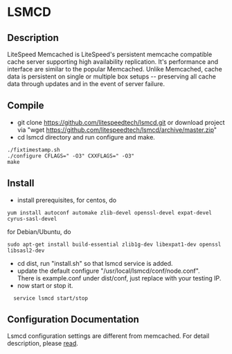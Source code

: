 LSMCD
=======  
Description
--------
LiteSpeed Memcached is LiteSpeed's persistent memcache compatible cache server supporting high availability replication. It's performance and interface are similar to the popular Memcached. Unlike Memcached, cache data is persistent on single or multiple box setups -- preserving all cache data through updates and in the event of server failure.

Compile
--------
- git clone https://github.com/litespeedtech/lsmcd.git or download project via "wget https://github.com/litespeedtech/lsmcd/archive/master.zip"
- cd lsmcd directory and run configure and make.   
```
./fixtimestamp.sh
./configure CFLAGS=" -O3" CXXFLAGS=" -O3"  
make
```
Install
--------
- install prerequisites, for centos, do
```
yum install autoconf automake zlib-devel openssl-devel expat-devel cyrus-sasl-devel
```
  for Debian/Ubuntu, do
```
sudo apt-get install build-essential zlib1g-dev libexpat1-dev openssl libsasl2-dev
```
- cd dist, run "install.sh" so that lsmcd service is added.
- update the default configure "/usr/local/lsmcd/conf/node.conf".  
  There is example.conf under dist/conf, just replace with your testing IP.
- now start or stop it.  
```
  service lsmcd start/stop
```

Configuration Documentation
--------
Lsmcd configuration settings are different from memcached. For detail description, please [read](https://docs.litespeedtech.com/products/lsmcd/).

